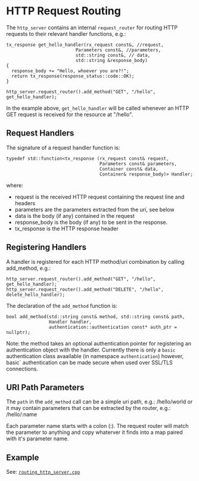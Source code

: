 # HTTP Request Routing #

The `http_server` contains an internal `request_router` for routing
HTTP requests to their relevant handler functions, e.g.:

    tx_response get_hello_handler(rx_request const&, //request,
                              Parameters const&, //parameters,
                              std::string const&, // data,
                              std::string &response_body)
    {
      response_body += "Hello, whoever you are?!";
      return tx_response(response_status::code::OK);
    }

    http_server.request_router().add_method("GET", "/hello", get_hello_handler);
    
In the example above, `get_hello_handler` will be called whenever an HTTP GET
request is received for the resource at "/hello".

## Request Handlers

The signature of a request handler function is:

    typedef std::function<tx_response (rx_request const& request,
                                       Parameters const& parameters,
                                       Container const& data,
                                       Container& response_body)> Handler;
                                       
where:
- request is the received HTTP request containing the request line and headers
- parameters are the parameters extracted from the uri, see below
- data is the body (if any) contained in the request
- response_body is the body (if any) to be sent in the response.
- tx_response is the HTTP response header

## Registering Handlers

A handler is registered for each HTTP method/uri combination by calling add_method, e.g.:

    http_server.request_router().add_method("GET", "/hello", get_hello_handler);
    http_server.request_router().add_method("DELETE", "/hello", delete_hello_handler);

The declaration of the `add_method` function is:

    bool add_method(std::string const& method, std::string const& path,
                    Handler handler,
                    authentication::authentication const* auth_ptr = nullptr);

Note: the method takes an optional authentication pointer for registering
an authentication object with the handler. Currently there is only a `basic`
authentication class avaailable (in namespace `authentication`) however, basic`
authentication can be made secure when used over SSL/TLS connections.

## URI Path Parameters

The `path` in the `add_method` call can be a simple uri path, e.g.: /hello/world
or it may contain parameters that can be extracted by the router,
e.g.: /hello/:name

Each parameter name starts with a colon (:). The request router will match the
parameter to anything and copy whaterver it finds into a map paired with it's
parameter name.

## Example

See: [`routing_http_server.cpp`](../examples/server/routing_http_server.cpp)
